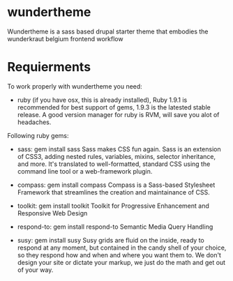 wundertheme
===========

Wundertheme is a sass based drupal starter theme that embodies the wunderkraut belgium frontend workflow

Requierments
===========
To work properly with wundertheme you need: 

- ruby (if you have osx, this is already installed), Ruby 1.9.1 is recommended for best support of gems, 1.9.3 is the latested stable release.
A good version manager for ruby is RVM, will save you alot of headaches.

Following ruby gems:

- sass: gem install sass
Sass makes CSS fun again. Sass is an extension of CSS3, 
adding nested rules, variables, mixins, selector inheritance, and more. 
It's translated to well-formatted, standard CSS using the command line tool or a web-framework plugin.

- compass: gem install compass
Compass is a Sass-based Stylesheet Framework that streamlines the creation and maintainance of CSS.

- toolkit: gem install toolkit
Toolkit for Progressive Enhancement and Responsive Web Design

- respond-to: gem install respond-to
Semantic Media Query Handling

- susy: gem install susy
Susy grids are fluid on the inside, ready to respond at any moment, but contained in the candy shell of your choice, 
so they respond how and when and where you want them to. 
We don't design your site or dictate your markup, we just do the math and get out of your way.
